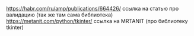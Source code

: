 https://habr.com/ru/amp/publications/664426/ ссылка на статью про валидацию (так же там сама библиотека)
https://metanit.com/python/tkinter/ ссылка на MRTANIT (про библиотеку tkinter)
